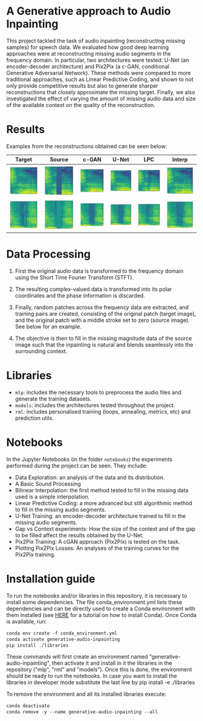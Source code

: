 # A Generative approach to Audio Inpainting

This project tackled the task of audio inpainting (reconstructing missing samples) for speech data. We evaluated how good deep learning approaches were at reconstructing missing audio segments in the frequency domain. In particular, two architectures were tested: U-Net (an encoder-decoder architecture) and Pix2Pix (a c-GAN, conditional Generative Adversarial Network). These methods were compared to more traditional approaches, such as Linear Predictive Coding, and shown to not only provide competitive results but also to generate sharper reconstructions that closely approximate the missing target. Finally, we also investigated the effect of varying the amount of missing audio data and size of the available context on the quality of the reconstruction.

# Results
Examples from the reconstructions obtained can be seen below:

Target | Source | c-GAN | U-Net | LPC | Interp
:--------:|:---:|:-----:|:-----:|:---:|:-------------:
![](images/reconst/101_orig.png) | ![](images/reconst/101_gap.png) | ![](images/reconst/101_gan.png) | ![](images/reconst/101_dnn.png) | ![](images/reconst/101_lpc.png) | ![](images/reconst/101_interp.png)
![](images/reconst/166_orig.png) | ![](images/reconst/166_gap.png) | ![](images/reconst/166_gan.png) | ![](images/reconst/166_dnn.png) | ![](images/reconst/166_lpc.png) | ![](images/reconst/166_interp.png)

# Data Processing

1. First the original audio data is transformed to the frequency domain using the Short Time Fourier Transform (STFT).
2. The resulting complex-valued data is transformed into its polar coordinates and the phase information is discarded.
3. Finally, random patches across the frequency data are extracted, and training pairs are created, consisting of the original patch (target image), and the original patch with a middle stroke set to zero (source image). See below for an example.

4. The objective is then to fill in the missing magnitude data of the source image such that the inpainting is natural and blends seamlessly into the surrounding context.

# Libraries

- `mlp`: includes the necessary tools to preprocess the audio files and generate the training datasets.
- `models`: includes the architectures tested throughout the project.
- `rml`: includes personalised training (loops, annealing, metrics, etc) and prediction utils.

# Notebooks

In the Jupyter Notebooks (in the folder `notebooks`) the experiments performed during the project can be seen. They include:

- Data Exploration: an analysis of the data and its distribution.
- A Basic Sound Processing
- Bilinear Interpolation: the first method tested to fill in the missing data used is a simple interpolation.
- Linear Predictive Coding: a more advanced but still algorithmic method to fill in the missing audio segments.
- U-Net Training: an encoder-decoder architecture trained to fill in the missing audio segments.
- Gap vs Context experiments: How the size of the context and of the gap to be filled affect the results obtained by the U-Net.
- Pix2Pix Training: A cGAN approach (Pix2Pix) is tested on the task.
- Plotting Pix2Pix Losses: An analyses of the training curves for the Pix2Pix training.

# Installation guide

To run the notebooks and/or libraries in this repository, it is necessary to install some dependencies. The file conda_environment.yml lists these dependencies and can be directly used to create a Conda environment with them installed (see [HERE](https://docs.conda.io/projects/conda/en/latest/user-guide/install/index.html)
for a tutorial on how to install Conda). Once Conda is available, run:
```
conda env create -f conda_environment.yml
conda activate generative-audio-inpainting
pip install ./libraries
```

These commands will first create an environment named "generative-audio-inpainting", then activate it and install in it the libraries in the repository ("mlp", "rml" and "models"). Once this is done, the environment should be ready to run the notebooks. In case you want to install the libraries in developer mode substitute the last line by pip install -e ./libraries

To remove the environment and all its installed libraries execute:
```
conda deactivate
conda remove -y --name generative-audio-inpainting --all
```

